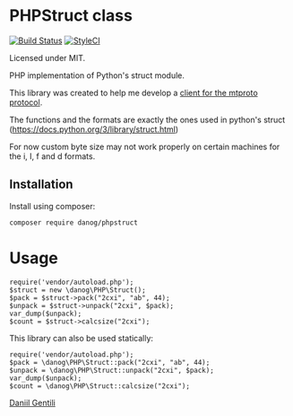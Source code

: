 # PHPStruct class

[![Build Status](https://travis-ci.org/danog/PHPStruct.svg?branch=master)](https://travis-ci.org/danog/PHPStruct)
[![StyleCI](https://styleci.io/repos/62454134/shield)](https://styleci.io/repos/62454134)

Licensed under MIT.

PHP implementation of Python's struct module.

This library was created to help me develop a [client for the mtproto protocol](https://github.com/danog/MadelineProto).  

The functions and the formats are exactly the ones used in python's struct 
(https://docs.python.org/3/library/struct.html)

For now custom byte size may not work properly on certain machines for the i, I, f and d formats.

## Installation

Install using composer:
```
composer require danog/phpstruct
```

# Usage

```
require('vendor/autoload.php');
$struct = new \danog\PHP\Struct();
$pack = $struct->pack("2cxi", "ab", 44);
$unpack = $struct->unpack("2cxi", $pack);
var_dump($unpack);
$count = $struct->calcsize("2cxi");
```

This library can also be used statically:


```
require('vendor/autoload.php');
$pack = \danog\PHP\Struct::pack("2cxi", "ab", 44);
$unpack = \danog\PHP\Struct::unpack("2cxi", $pack);
var_dump($unpack);
$count = \danog\PHP\Struct::calcsize("2cxi");
```


[Daniil Gentili](http://daniil.it)
